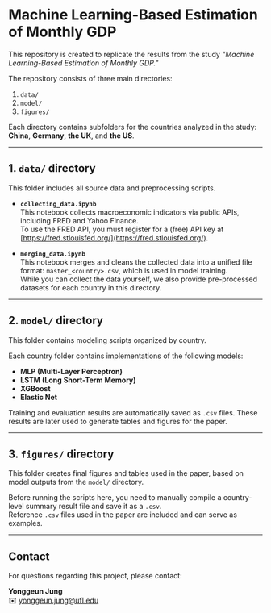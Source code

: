 # Machine Learning-Based Estimation of Monthly GDP

This repository is created to replicate the results from the study *"Machine Learning-Based Estimation of Monthly GDP."*

The repository consists of three main directories:
1. `data/`
2. `model/`
3. `figures/`

Each directory contains subfolders for the countries analyzed in the study: **China**, **Germany**, **the UK**, and **the US**.

---

## 1. `data/` directory

This folder includes all source data and preprocessing scripts.

- **`collecting_data.ipynb`**  
  This notebook collects macroeconomic indicators via public APIs, including FRED and Yahoo Finance.  
  To use the FRED API, you must register for a (free) API key at [https://fred.stlouisfed.org/](https://fred.stlouisfed.org/).

- **`merging_data.ipynb`**  
  This notebook merges and cleans the collected data into a unified file format: `master_<country>.csv`, which is used in model training.  
  While you can collect the data yourself, we also provide pre-processed datasets for each country in this directory.

---

## 2. `model/` directory

This folder contains modeling scripts organized by country.

Each country folder contains implementations of the following models:
- **MLP (Multi-Layer Perceptron)**
- **LSTM (Long Short-Term Memory)**
- **XGBoost**
- **Elastic Net**

Training and evaluation results are automatically saved as `.csv` files. These results are later used to generate tables and figures for the paper.

---

## 3. `figures/` directory

This folder creates final figures and tables used in the paper, based on model outputs from the `model/` directory.

Before running the scripts here, you need to manually compile a country-level summary result file and save it as a `.csv`.  
Reference `.csv` files used in the paper are included and can serve as examples.

---

## Contact

For questions regarding this project, please contact:

**Yonggeun Jung**  
✉️ yonggeun.jung@ufl.edu
